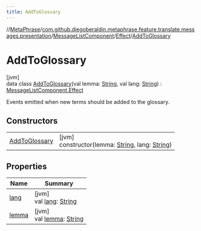 ```yaml
---
title: AddToGlossary
---
```

//[MetaPhrase](../../../../../index.html)/[com.github.diegoberaldin.metaphrase.feature.translate.messages.presentation](../../../index.html)/[MessageListComponent](../../index.html)/[Effect](../index.html)/[AddToGlossary](index.html)



# AddToGlossary



[jvm]\
data class [AddToGlossary](index.html)(val lemma: [String](https://kotlinlang.org/api/latest/jvm/stdlib/kotlin/-string/index.html), val lang: [String](https://kotlinlang.org/api/latest/jvm/stdlib/kotlin/-string/index.html)) : [MessageListComponent.Effect](../index.html)

Events emitted when new terms should be added to the glossary.



## Constructors


| | |
|---|---|
| [AddToGlossary](-add-to-glossary.html) | [jvm]<br>constructor(lemma: [String](https://kotlinlang.org/api/latest/jvm/stdlib/kotlin/-string/index.html), lang: [String](https://kotlinlang.org/api/latest/jvm/stdlib/kotlin/-string/index.html)) |


## Properties


| Name | Summary |
|---|---|
| [lang](lang.html) | [jvm]<br>val [lang](lang.html): [String](https://kotlinlang.org/api/latest/jvm/stdlib/kotlin/-string/index.html) |
| [lemma](lemma.html) | [jvm]<br>val [lemma](lemma.html): [String](https://kotlinlang.org/api/latest/jvm/stdlib/kotlin/-string/index.html) |

